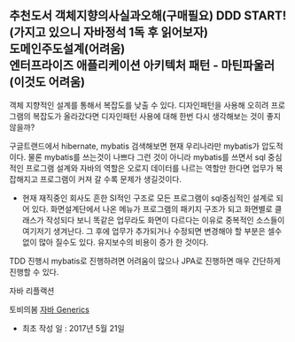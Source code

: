 추천도서
객체지향의사실과오해(구매필요)
DDD START!(가지고 있으니 자바정석 1독 후 읽어보자)  
도메인주도설계(어려움)  
엔터프라이즈 애플리케이션 아키텍처 패턴 - 마틴파울러(이것도 어려움)  
---
객체 지향적인 설계를 통해서 복잡도를 낮출 수 있다.
디자인패턴을 사용해 오히려 프로그램의 복잡도가 올라갔다면 디자인패턴 사용에 대해 한번 다시 생각해보는 것이 좋지 않을까?

구글트랜드에서 hibernate, mybatis 검색해보면 현재 우리나라만 mybatis가 압도적이다. 물론 mybatis를 쓰는것이 나쁘다 그런 것이 아니라 mybatis를 쓰면서 sql 중심적인 프로그램 설계와 자바의 역할은 오로지 데이터를 나르는 역할만 한다면 업무가 복잡해지고 프로그램이 커져 갈 수록 문제가 생길것이다.
- 현재 재직중인 회사도 흔한 SI적인 구조로 모든 프로그램이 sql중심적인 설계로 되어 있다. 화면설계단에서 나온 메뉴가 프로그램의 패키지 구조가 되고 화면별로 클래스가 작성되다 보니 똑같은 업무라도 화면이 다르다는 이유로 중복적인 소스들이 여기저기 생겨난다. 그 후에 업무가 추가되거나 수정되면 변경해야 할 부분은 셀수 없이 많아 질수도 있다. 유지보수의 비용이 증가 한 것이다.

TDD 진행시 mybatis로 진행하려면 어려움이 많으나 JPA로 진행하면 매우 간단하게 진행할 수 있다.

자바 리플랙션

토비의봄 [자바 Generics](https://www.youtube.com/watch?v=ipT2XG1SHtQ)

- 최초 작성 일 : 2017년 5월 21일
